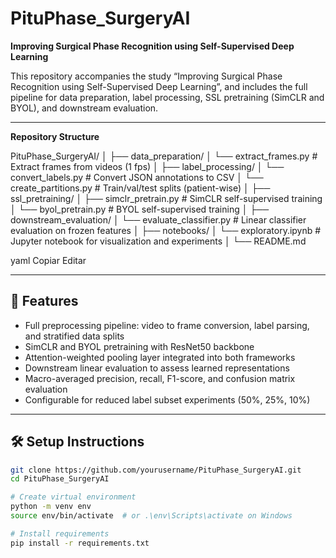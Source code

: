 # PituPhase_SurgeryAI
**Improving Surgical Phase Recognition using Self-Supervised Deep Learning**

This repository accompanies the study “Improving Surgical Phase Recognition using Self-Supervised Deep Learning”, and includes the full pipeline for data preparation, label processing, SSL pretraining (SimCLR and BYOL), and downstream evaluation.

---

**Repository Structure**

PituPhase_SurgeryAI/
│
├── data_preparation/
│ └── extract_frames.py # Extract frames from videos (1 fps)
│
├── label_processing/
│ └── convert_labels.py # Convert JSON annotations to CSV
│ └── create_partitions.py # Train/val/test splits (patient-wise)
│
├── ssl_pretraining/
│ ├── simclr_pretrain.py # SimCLR self-supervised training
│ └── byol_pretrain.py # BYOL self-supervised training
│
├── downstream_evaluation/
│ └── evaluate_classifier.py # Linear classifier evaluation on frozen features
│
├── notebooks/
│ └── exploratory.ipynb # Jupyter notebook for visualization and experiments
│
└── README.md

yaml
Copiar
Editar

---

## 🧪 Features

- Full preprocessing pipeline: video to frame conversion, label parsing, and stratified data splits
- SimCLR and BYOL pretraining with ResNet50 backbone
- Attention-weighted pooling layer integrated into both frameworks
- Downstream linear evaluation to assess learned representations
- Macro-averaged precision, recall, F1-score, and confusion matrix evaluation
- Configurable for reduced label subset experiments (50%, 25%, 10%)

---

## 🛠️ Setup Instructions

```bash
git clone https://github.com/yourusername/PituPhase_SurgeryAI.git
cd PituPhase_SurgeryAI

# Create virtual environment
python -m venv env
source env/bin/activate  # or .\env\Scripts\activate on Windows

# Install requirements
pip install -r requirements.txt

